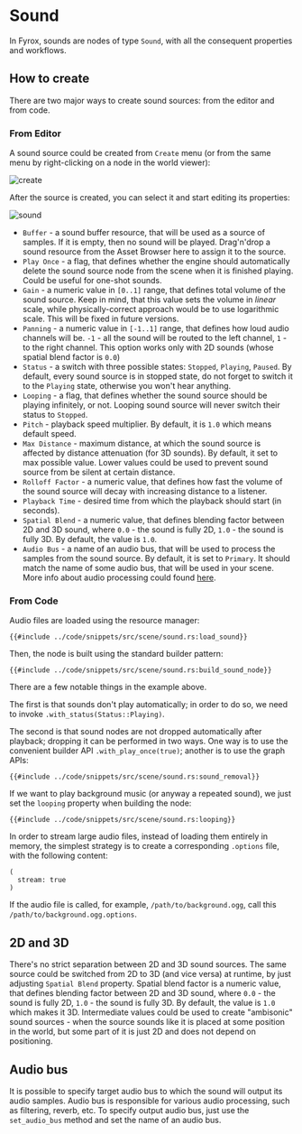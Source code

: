 # Sound

In Fyrox, sounds are nodes of type `Sound`, with all the consequent properties and workflows.

## How to create

There are two major ways to create sound sources: from the editor and from code.

### From Editor

A sound source could be created from `Create` menu (or from the same menu by right-clicking on a node in the world viewer):

![create](create.png)

After the source is created, you can select it and start editing its properties:

![sound](sound.png)

- `Buffer` - a sound buffer resource, that will be used as a source of samples. If it is empty, then no sound will be
played. Drag'n'drop a sound resource from the Asset Browser here to assign it to the source. 
- `Play Once` - a flag, that defines whether the engine should automatically delete the sound source node from the scene
when it is finished playing. Could be useful for one-shot sounds.
- `Gain` - a numeric value in `[0..1]` range, that defines total volume of the sound source. Keep in mind, that this 
value sets the volume in _linear_ scale, while physically-correct approach would be to use logarithmic scale. This 
will be fixed in future versions.
- `Panning` - a numeric value in `[-1..1]` range, that defines how loud audio channels will be. `-1` - all the sound
will be routed to the left channel, `1` - to the right channel. This option works only with 2D sounds (whose spatial
blend factor is `0.0`)
- `Status` - a switch with three possible states: `Stopped`, `Playing`, `Paused`. By default, every sound source is 
in stopped state, do not forget to switch it to the `Playing` state, otherwise you won't hear anything.
- `Looping` - a flag, that defines whether the sound source should be playing infinitely, or not. Looping sound source
will never switch their status to `Stopped`.
- `Pitch` - playback speed multiplier. By default, it is `1.0` which means default speed.  
- `Max Distance` - maximum distance, at which the sound source is affected by distance attenuation (for 3D sounds). 
By default, it set to max possible value. Lower values could be used to prevent sound source from be silent at certain
distance.
- `Rolloff Factor` - a numeric value, that defines how fast the volume of the sound source will decay with increasing 
distance to a listener.
- `Playback Time` - desired time from which the playback should start (in seconds).
- `Spatial Blend` - a numeric value, that defines blending factor between 2D and 3D sound, where `0.0` - the sound is 
fully 2D, `1.0` - the sound is fully 3D. By default, the value is `1.0`.
- `Audio Bus` - a name of an audio bus, that will be used to process the samples from the sound source. By default, it 
is set to `Primary`. It should match the name of some audio bus, that will be used in your scene. More info about 
audio processing could found [here](bus.md).

### From Code

Audio files are loaded using the resource manager:

```rust,no_run
{{#include ../code/snippets/src/scene/sound.rs:load_sound}}
```

Then, the node is built using the standard builder pattern:

```rust,no_run
{{#include ../code/snippets/src/scene/sound.rs:build_sound_node}}
```

There are a few notable things in the example above.

The first is that sounds don't play automatically; in order to do so, we need to invoke `.with_status(Status::Playing)`.

The second is that sound nodes are not dropped automatically after playback; dropping it can be performed in two ways. 
One way is to use the convenient builder API `.with_play_once(true)`; another is to use the graph APIs:

```rust,no_run
{{#include ../code/snippets/src/scene/sound.rs:sound_removal}}
```

If we want to play background music (or anyway a repeated sound), we just set the `looping` property when building the node:

```rust,no_run
{{#include ../code/snippets/src/scene/sound.rs:looping}}
```

In order to stream large audio files, instead of loading them entirely in memory, the simplest strategy is to create a 
corresponding `.options` file, with the following content:

```ron
(
  stream: true
)
```

If the audio file is called, for example, `/path/to/background.ogg`, call this `/path/to/background.ogg.options`.

## 2D and 3D 

There's no strict separation between 2D and 3D sound sources. The same source could be switched from 2D to 3D (and vice
versa) at runtime, by just adjusting `Spatial Blend` property. Spatial blend factor is a numeric value, that defines 
blending factor between 2D and 3D sound, where `0.0` - the sound is fully 2D, `1.0` - the sound is fully 3D. By default, 
the value is `1.0` which makes it 3D. Intermediate values could be used to create "ambisonic" sound sources - when the 
source sounds like it is placed at some position in the world, but some part of it is just 2D and does not depend on 
positioning.

## Audio bus

It is possible to specify target audio bus to which the sound will output its audio samples. Audio bus is responsible
for various audio processing, such as filtering, reverb, etc. To specify output audio bus, just use the `set_audio_bus`
method and set the name of an audio bus.